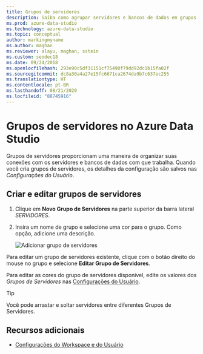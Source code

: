 ```yaml
---
title: Grupos de servidores
description: Saiba como agrupar servidores e bancos de dados em grupos de servidores e atribuir cores a eles. É possível arrastar e soltar servidores nos grupos adequados.
ms.prod: azure-data-studio
ms.technology: azure-data-studio
ms.topic: conceptual
author: markingmyname
ms.author: maghan
ms.reviewer: alayu, maghan, sstein
ms.custom: seodec18
ms.date: 09/24/2018
ms.openlocfilehash: 293e90c5df31151cf75490f79dd92dc1b15fa02f
ms.sourcegitcommit: dc8a30a4a27e15fc6671ca2674da9b7c637ec255
ms.translationtype: HT
ms.contentlocale: pt-BR
ms.lasthandoff: 08/21/2020
ms.locfileid: "88745916"
---
```

# <a name="server-groups-in-azure-data-studio"></a>Grupos de servidores no Azure Data Studio

Grupos de servidores proporcionam uma maneira de organizar suas conexões com os servidores e bancos de dados com que trabalha. Quando você cria grupos de servidores, os detalhes da configuração são salvos nas *Configurações do Usuário*.

## <a name="create-and-edit-server-groups"></a>Criar e editar grupos de servidores

1. Clique em **Novo Grupo de Servidores** na parte superior da barra lateral *SERVIDORES*.
2. Insira um nome de grupo e selecione uma cor para o grupo. Como opção, adicione uma descrição.

   ![Adicionar grupo de servidores](./media/server-groups/add-server-group.png)

Para editar um grupo de servidores existente, clique com o botão direito do mouse no grupo e selecione **Editar Grupo de Servidores**.

Para editar as cores do grupo de servidores disponível, edite os valores dos *Grupos de Servidores* nas [Configurações do Usuário](settings.md).

> [!TIP]
> Você pode arrastar e soltar servidores entre diferentes Grupos de Servidores.



## <a name="additional-resources"></a>Recursos adicionais
- [Configurações do Workspace e do Usuário](settings.md)
